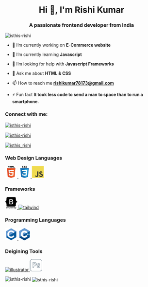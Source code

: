 <h1 align="center">Hi 👋, I'm Rishi Kumar</h1>
<h3 align="center">A passionate frontend developer from India</h3>

<p align="left"> <img src="https://komarev.com/ghpvc/?username=isthis-rishi&label=Profile%20views&color=0e75b6&style=flat" alt="isthis-rishi" /> </p>

- 🔭 I’m currently working on **E-Commerce website**

- 🌱 I’m currently learning **Javascript**

- 🤝 I’m looking for help with **Javascript Frameworks**

- 💬 Ask me about **HTML & CSS**

- 📫 How to reach me **rishikumar78173@gmail.com**

- ⚡ Fun fact **It took less code to send a man to space than to run a smartphone.**

<h3 align="left">Connect with me:</h3>
<p align="left">
  
<a href="https://codepen.io/isthis-rishi" target="blank"><img align="center" src="https://raw.githubusercontent.com/rahuldkjain/github-profile-readme-generator/master/src/images/icons/Social/codepen.svg" alt="isthis-rishi" height="30" width="40" /></a>
  
<a href="https://linkedin.com/in/isthis-rishi" target="blank"><img align="center" src="https://raw.githubusercontent.com/rahuldkjain/github-profile-readme-generator/master/src/images/icons/Social/linked-in-alt.svg" alt="isthis-rishi" height="30" width="40" /></a>

<a href="https://instagram.com/isthis_rishi" target="blank"><img align="center" src="https://raw.githubusercontent.com/rahuldkjain/github-profile-readme-generator/master/src/images/icons/Social/instagram.svg" alt="isthis_rishi" height="30" width="40" /></a>
</p>

<h3 align="left"> Web Design Languages </h3>
<p align="left">


  <a href="https://www.w3.org/html/" target="_blank" rel="noreferrer"> 
  <img src="https://raw.githubusercontent.com/devicons/devicon/master/icons/html5/html5-original-wordmark.svg" alt="html5" width="40" height="40"/> 
  </a>

  <a href="https://www.w3schools.com/css/" target="_blank" rel="noreferrer"> 
  <img src="https://raw.githubusercontent.com/devicons/devicon/master/icons/css3/css3-original-wordmark.svg" alt="css3" width="40" height="40"/> 
  </a>

  <a href="https://developer.mozilla.org/en-US/docs/Web/JavaScript" target="_blank" rel="noreferrer"> 
  <img src="https://raw.githubusercontent.com/devicons/devicon/master/icons/javascript/javascript-original.svg" alt="javascript" width="40" height="40"/> 
  </a>
  
  <br>
  <h3 align="left">Frameworks</h3>

  <a href="https://getbootstrap.com" target="_blank" test-decoration="none" rel="noreferrer"> 
  <img src="https://raw.githubusercontent.com/devicons/devicon/master/icons/bootstrap/bootstrap-plain-wordmark.svg" alt="bootstrap" width="40" height="40"/> 
  </a> 

   <a href="https://tailwindcss.com/" target="_blank" rel="noreferrer"> 
  <img src="https://www.vectorlogo.zone/logos/tailwindcss/tailwindcss-icon.svg" alt="tailwind" width="40" height="40"/>
  </a>
  
  <br>
  <h3 align="left">Programming Languages</h3>
  
  <a href="https://www.cprogramming.com/" target="_blank" rel="noreferrer"> 
  <img src="https://raw.githubusercontent.com/devicons/devicon/master/icons/c/c-original.svg" alt="c" width="40" height="40"/> 
  </a> 

  
  <a href="https://www.w3schools.com/cpp/" target="_blank" rel="noreferrer"> 
  <img src="https://raw.githubusercontent.com/devicons/devicon/master/icons/cplusplus/cplusplus-original.svg" alt="cplusplus" width="40" height="40"/> 
  </a> 

  <br>
  <h3 align="left">Deigining Tools</h3>
  
  <a href="https://www.adobe.com/in/products/illustrator.html" target="_blank" rel="noreferrer">
  <img src="https://www.vectorlogo.zone/logos/adobe_illustrator/adobe_illustrator-icon.svg" alt="illustrator" width="40" height="40"/> 
  </a> 

  
  <a href="https://www.photoshop.com/en" target="_blank" rel="noreferrer"> 
  <img src="https://raw.githubusercontent.com/devicons/devicon/master/icons/photoshop/photoshop-line.svg" alt="photoshop" width="40" height="40"/> 
  </a> 

  </p>

<p>
  <img align="left" src="https://github-readme-stats.vercel.app/api/top-langs?username=isthis-rishi&show_icons=true&locale=en&layout=compact" alt="isthis-rishi" />
</p>

<p>&nbsp;<img align="center" src="https://github-readme-stats.vercel.app/api?username=isthis-rishi&show_icons=true&locale=en" alt="isthis-rishi" /></p>
